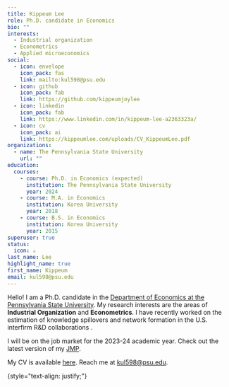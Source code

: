 ```yaml
---
title: Kippeum Lee
role: Ph.D. candidate in Economics
bio: ""
interests:
  - Industrial organization
  - Econometrics
  - Applied microeconomics
social:
  - icon: envelope
    icon_pack: fas
    link: mailto:kul598@psu.edu
  - icon: github
    icon_pack: fab
    link: https://github.com/kippeumjoylee
  - icon: linkedin
    icon_pack: fab
    link: https://www.linkedin.com/in/kippeum-lee-a2363323a/
  - icon: cv
    icon_pack: ai
    link: https://kippeumlee.com/uploads/CV_KippeumLee.pdf
organizations:
  - name: The Pennsylvania State University
    url: ""
education:
  courses:
    - course: Ph.D. in Economics (expected)
      institution: The Pennsylvania State University
      year: 2024
    - course: M.A. in Economics
      institution: Korea University
      year: 2018
    - course: B.S. in Economics
      institution: Korea University
      year: 2015
superuser: true
status:
  icon: ☕️
last_name: Lee
highlight_name: true
first_name: Kippeum
email: kul598@psu.edu
---
```


Hello! I am a Ph.D. candidate in the [Department of Economics at the Pennsylvania State University](https://econ.la.psu.edu/). My research interests are the areas of **Industrial Organization** and **Econometrics**. I have recently worked on the estimation of knowledge spillovers and network formation in the U.S. interfirm R&D collaborations <i class="fa-solid fa-circle-nodes fa-lg" style="color: #286ce2;"></i>. 

I will be on the job market for the 2023-24 academic year. Check out the latest version of my [JMP](https://kippeumlee.com/uploads/JMP_KippeumLee.pdf).

My CV is available [here](https://kippeumlee.com/uploads/CV_KippeumLee.pdf). Reach me at kul598@psu.edu.

{style="text-align: justify;"}
